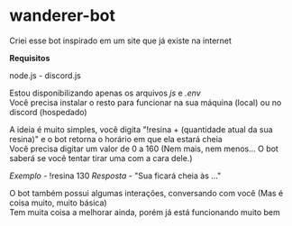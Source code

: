 # wanderer-bot
Criei esse bot inspirado em um site que já existe na internet

**Requisitos**

node.js - discord.js

Estou disponibilizando apenas os arquivos _js_ e _.env_<br>
Você precisa instalar o resto para funcionar na sua máquina (local) ou no discord (hospedado)

A ideia é muito simples, você digita "!resina + (quantidade atual da sua resina)" e o bot retorna o horário em que ela estará cheia<br>
Você precisa digitar um valor de 0 a 160 (Nem mais, nem menos... O bot saberá se você tentar tirar uma com a cara dele.)

*Exemplo* - !resina 130
*Resposta* - "Sua ficará cheia às ..."

O bot também possui algumas interações, conversando com você (Mas é coisa muito, muito básica)<br>
Tem muita coisa a melhorar ainda, porém já está funcionando muito bem
